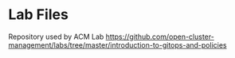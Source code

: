 # Lab Files

Repository used by ACM Lab https://github.com/open-cluster-management/labs/tree/master/introduction-to-gitops-and-policies


